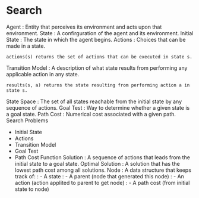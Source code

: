 # Search
Agent
: Entity that perceives its environment and acts upon that environment.
State
: A confirguration of the agent and its environment.
Initial State
: The state in which the agent begins.
Actions
: Choices that can be made in a state.
```
actions(s) returns the set of actions that can be executed in state s.
```
Transition Model
: A description of what state results from performing any applicable action in any state.
```
results(s, a) returns the state resulting from performing action a in state s.
```
State Space
: The set of all states reachable from the initial state by any sequence of actions.
Goal Test
: Way to determine whether a given state is a goal state.
Path Cost
: Numerical cost associated with a given path.
Search Problems
- Initial State
- Actions
- Transition Model
- Goal Test
- Path Cost Function
Solution
: A sequence of actions that leads from the initial state to a goal state.
Optimal Solution
: A solution that has the lowest path cost among all solutions.
Node
: A data structure that keeps track of:
: - A state
: - A parent (node that generated this node)
: - An action (action applited to parent to get node)
: - A path cost (from initial state to node)
